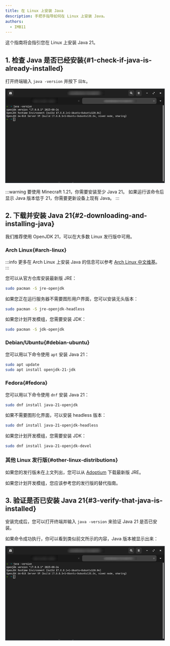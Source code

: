 ```yaml
---
title: 在 Linux 上安装 Java
description: 手把手指导如何在 Linux 上安装 Java。
authors:
  - IMB11
---
```


这个指南将会指引您在 Linux 上安装 Java 21。

## 1. 检查 Java 是否已经安装{#1-check-if-java-is-already-installed}

打开终端输入 `java -version` 并按下 `回车`。

![输入 "java -version" 的终端](/assets/players/installing-java/linux-java-version.png)

:::warning
要使用 Minecraft 1.21，你需要安装至少 Java 21。 如果运行该命令后显示 Java 版本低于 21，你需要更新设备上现有 Java。
:::

## 2. 下载并安装 Java 21{#2-downloading-and-installing-java}

我们推荐使用 OpenJDK 21，可以在大多数 Linux 发行版中可用。

### Arch Linux{#arch-linux}

:::info
更多在 Arch Linux 上安装 Java 的信息可以参考 [Arch Linux 中文维基](https://wiki.archlinuxcn.org/wiki/Java)。
:::

您可以从官方仓库安装最新版 JRE：

```sh
sudo pacman -S jre-openjdk
```

如果您正在运行服务器不需要图形用户界面，您可以安装无头版本：

```sh
sudo pacman -S jre-openjdk-headless
```

如果您计划开发模组，您需要安装 JDK：

```sh
sudo pacman -S jdk-openjdk
```

### Debian/Ubuntu{#debian-ubuntu}

您可以用以下命令使用 `apt` 安装 Java 21：

```sh
sudo apt update
sudo apt install openjdk-21-jdk
```

### Fedora{#fedora}

您可以用以下命令使用 `dnf` 安装 Java 21：

```sh
sudo dnf install java-21-openjdk
```

如果不需要图形化界面，可以安装 headless 版本：

```sh
sudo dnf install java-21-openjdk-headless
```

如果您计划开发模组，您需要安装 JDK：

```sh
sudo dnf install java-21-openjdk-devel
```

### 其他 Linux 发行版{#other-linux-distributions}

如果您的发行版未在上文列出，您可以从 [Adoptium](https://adoptium.net/zh-CN/temurin/) 下载最新版 JRE。

如果您计划开发模组，您应该参考您的发行版的替代指南。

## 3. 验证是否已安装 Java 21{#3-verify-that-java-is-installed}

安装完成后，您可以打开终端并输入 `java -version` 来验证 Java 21 是否已安装。

如果命令成功执行，你可以看到类似前文所示的内容，Java 版本被显示出来：

![输入 "java -version" 的终端](/assets/players/installing-java/linux-java-version.png)
